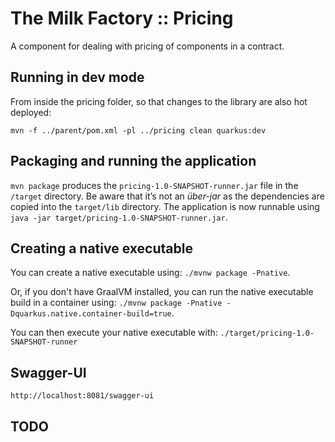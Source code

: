 # The Milk Factory :: Pricing

A component for dealing with pricing of components in a contract.

## Running in dev mode

From inside the pricing folder, so that changes to the library are also hot deployed:

```
mvn -f ../parent/pom.xml -pl ../pricing clean quarkus:dev
```

## Packaging and running the application

`mvn package` produces the `pricing-1.0-SNAPSHOT-runner.jar` file in the `/target` directory.
Be aware that it’s not an _über-jar_ as the dependencies are copied into the `target/lib` directory.
The application is now runnable using `java -jar target/pricing-1.0-SNAPSHOT-runner.jar`.

## Creating a native executable

You can create a native executable using: `./mvnw package -Pnative`.

Or, if you don't have GraalVM installed, 
you can run the native executable build in a container using: 
`./mvnw package -Pnative -Dquarkus.native.container-build=true`.

You can then execute your native executable with: `./target/pricing-1.0-SNAPSHOT-runner`

## Swagger-UI

    http://localhost:8081/swagger-ui

## TODO

